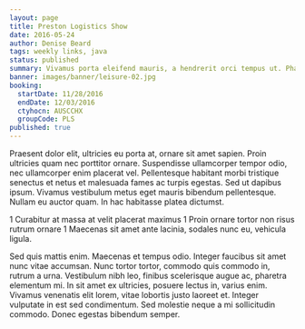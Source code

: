 ```yaml
---
layout: page
title: Preston Logistics Show
date: 2016-05-24
author: Denise Beard
tags: weekly links, java
status: published
summary: Vivamus porta eleifend mauris, a hendrerit orci tempus ut. Phasellus.
banner: images/banner/leisure-02.jpg
booking:
  startDate: 11/28/2016
  endDate: 12/03/2016
  ctyhocn: AUSCCHX
  groupCode: PLS
published: true
---
```

Praesent dolor elit, ultricies eu porta at, ornare sit amet sapien. Proin ultricies quam nec porttitor ornare. Suspendisse ullamcorper tempor odio, nec ullamcorper enim placerat vel. Pellentesque habitant morbi tristique senectus et netus et malesuada fames ac turpis egestas. Sed ut dapibus ipsum. Vivamus vestibulum metus eget mauris bibendum pellentesque. Nullam eu auctor quam. In hac habitasse platea dictumst.

1 Curabitur at massa at velit placerat maximus
1 Proin ornare tortor non risus rutrum ornare
1 Maecenas sit amet ante lacinia, sodales nunc eu, vehicula ligula.

Sed quis mattis enim. Maecenas et tempus odio. Integer faucibus sit amet nunc vitae accumsan. Nunc tortor tortor, commodo quis commodo in, rutrum a urna. Vestibulum nibh leo, finibus scelerisque augue ac, pharetra elementum mi. In sit amet ex ultricies, posuere lectus in, varius enim. Vivamus venenatis elit lorem, vitae lobortis justo laoreet et. Integer vulputate in est sed condimentum. Sed molestie neque a mi sollicitudin commodo. Donec egestas bibendum semper.
